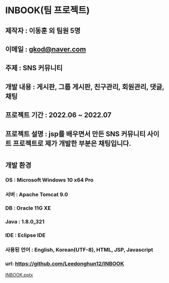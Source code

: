 # INBOOK(팀 프로젝트)

## 제작자 : 이동훈 외 팀원 5명
## 이메일 : gkod@naver.com
## 주제 : SNS 커뮤니티 
## 개발 내용 : 게시판, 그룹 게시판, 친구관리, 회원관리, 댓글, 채팅
## 프로젝트 기간 : 2022.06 ~ 2022.07
## 프로젝트 설명 : jsp를 배우면서 만든 SNS 커뮤니티 사이트 프로젝트로 제가 개발한 부분은 채팅입니다.
#
##  개발 환경
### OS : Microsoft Windows 10 x64 Pro
### 서버 : Apache Tomcat 9.0
### DB : Oracle 11G XE
### Java : 1.8.0_321
### IDE : Eclipse IDE 
### 사용된 언어 : English, Korean(UTF-8), HTML, JSP, Javascript
### url: https://github.com/Leedonghun12/INBOOK
[INBOOK.pptx](https://github.com/Leedonghun12/INBOOK/files/9795150/INBOOK.pptx)
